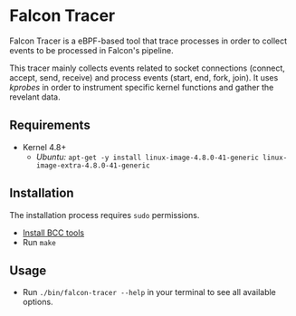 # Falcon Tracer
Falcon Tracer is a eBPF-based tool that trace processes in order to collect events to be processed in Falcon's pipeline.

This tracer mainly collects events related to socket connections (connect, accept, send, receive) and process events (start, end, fork, join).
It uses *kprobes* in order to instrument specific kernel functions and gather the revelant data.

## Requirements
- Kernel 4.8+
  - *Ubuntu:* `apt-get -y install linux-image-4.8.0-41-generic linux-image-extra-4.8.0-41-generic`

## Installation

The installation process requires `sudo` permissions.

- [Install BCC tools](https://github.com/iovisor/bcc/blob/master/INSTALL.md)
- Run `make`

## Usage
- Run `./bin/falcon-tracer --help` in your terminal to see all available options.

